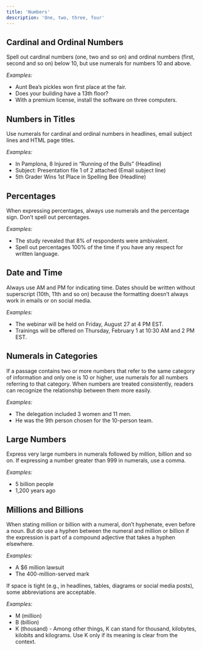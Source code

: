 ```yaml
---
title: 'Numbers'
description: 'One, two, three, four'
---
```


## Cardinal and Ordinal Numbers

Spell out cardinal numbers (one, two and so on) and ordinal numbers (first, second and so on) below 10, but use numerals for numbers 10 and above.

_Examples:_

-   Aunt Bea’s pickles won first place at the fair.
-   Does your building have a 13th floor?
-   With a premium license, install the software on three computers.

## Numbers in Titles

Use numerals for cardinal and ordinal numbers in headlines, email subject lines and HTML page titles.

_Examples:_

-   In Pamplona, 8 Injured in “Running of the Bulls” (Headline)
-   Subject: Presentation file 1 of 2 attached (Email subject line)
-   5th Grader Wins 1st Place in Spelling Bee (Headline)

## Percentages

When expressing percentages, always use numerals and the percentage sign. Don’t spell out percentages.

_Examples:_

-   The study revealed that 8% of respondents were ambivalent.
-   Spell out percentages 100% of the time if you have any respect for written language.

## Date and Time

Always use AM and PM for indicating time. Dates should be written without superscript (10th, 11th and so on) because the formatting doesn’t always work in emails or on social media.

_Examples:_

-   The webinar will be held on Friday, August 27 at 4 PM EST.
-   Trainings will be offered on Thursday, February 1 at 10:30 AM and 2 PM EST.

## Numerals in Categories

If a passage contains two or more numbers that refer to the same category of information and only one is 10 or higher, use numerals for all numbers referring to that category. When numbers are treated consistently, readers can recognize the relationship between them more easily.

_Examples:_

-   The delegation included 3 women and 11 men.
-   He was the 9th person chosen for the 10-person team.

## Large Numbers

Express very large numbers in numerals followed by million, billion and so on. If expressing a number greater than 999 in numerals, use a comma.

_Examples:_

-   5 billion people
-   1,200 years ago

## Millions and Billions

When stating million or billion with a numeral, don’t hyphenate, even before a noun. But do use a hyphen between the numeral and million or billion if the expression is part of a compound adjective that takes a hyphen elsewhere.

_Examples:_

-   A $6 million lawsuit
-   The 400-million-served mark

If space is tight (e.g., in headlines, tables, diagrams or social media posts), some abbreviations are acceptable.

_Examples:_

-   M (million)
-   B (billion)
-   K (thousand) - Among other things, K can stand for thousand, kilobytes, kilobits and kilograms. Use K only if its meaning is clear from the context.
